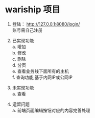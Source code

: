 # wariship 项目

1. 登陆： http://127.0.0.1:8080/login/  
     账号需自己注册  

2. 已实现功能  
    a. 增加  
    b. 修改  
    c. 删除  
    d. 分页  
    e. 查看业务线下面所有的主机  
    f. 查询功能,基于内网IP或公网IP  

3. 未实现功能  
    a. 查看  

4. 遗留问题  
   a. 前端页面编辑按钮对应的内容完善处理  
